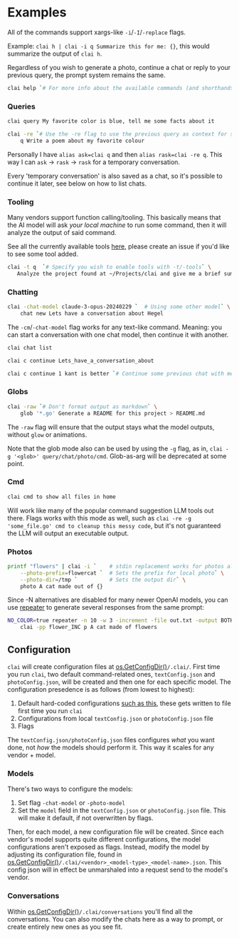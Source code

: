 # Examples

All of the commands support xargs-like `-i`/`-I`/`-replace` flags.

Example: `clai h | clai -i q Summarize this for me: {}`, this would summarize the output of `clai h`.

Regardless of you wish to generate a photo, continue a chat or reply to your previous query, the prompt system remains the same.

```bash
clai help `# For more info about the available commands (and shorthands)`
```

### Queries
```bash
clai query My favorite color is blue, tell me some facts about it
```
```bash
clai -re `# Use the -re flag to use the previous query as context for some next query` \
    q Write a poem about my favorite colour 
```

Personally I have `alias ask=clai q` and then `alias rask=clai -re q`.
This way I can `ask` -> `rask` -> `rask` for a temporary conversation.

Every 'temporary conversation' is also saved as a chat, so it's possible to continue it later, see below on how to list chats.

### Tooling
Many vendors support function calling/tooling.
This basically means that the AI model will ask *your local machine* to run some command, then it will analyze the output of said command.

See all the currently available tools [here](./internal/tools/), please create an issue if you'd like to see some tool added.
```bash
clai -t q  `# Specify you wish to enable tools with -t/-tools` \
   Analyze the project found at ~/Projects/clai and give me a brief summary of what it does
```

### Chatting
```bash
clai -chat-model claude-3-opus-20240229 `  # Using some other model` \
    chat new Lets have a conversation about Hegel
```

The `-cm`/`-chat-model` flag works for any text-like command.
Meaning: you can start a conversation with one chat model, then continue it with another.
```bash
clai chat list
```
```bash
clai c continue Lets_have_a_conversation_about
```

```bash
clai c continue 1 kant is better `# Continue some previous chat with message ` 
```

### Globs
```bash
clai -raw `# Don't format output as markdown` \
    glob '*.go' Generate a README for this project > README.md
```
The `-raw` flag will ensure that the output stays what the model outputs, without `glow` or animations.

Note that the glob mode also can be used by using the `-g` flag, as in, `clai -g '<glob>' query/chat/photo/cmd`.
Glob-as-arg will be deprecated at some point.

### Cmd
```bash
clai cmd to show all files in home
```

Will work like many of the popular command suggestion LLM tools out there.
Flags works with this mode as well, such as `clai -re -g 'some_file.go' cmd to cleanup this messy code`, but it's not guaranteed the LLM will output an executable output.

### Photos
```bash
printf "flowers" | clai -i `    # stdin replacement works for photos also` \
    --photo-prefix=flowercat `  # Sets the prefix for local photo` \
    --photo-dir=/tmp `          # Sets the output dir` \
    photo A cat made out of {}
```

Since -N alternatives are disabled for many newer OpenAI models, you can use [repeater](https://github.com/baalimago/repeater) to generate several responses from the same prompt:
```bash
NO_COLOR=true repeater -n 10 -w 3 -increment -file out.txt -output BOTH \
    clai -pp flower_INC p A cat made of flowers
```


## Configuration
`clai` will create configuration files at [os.GetConfigDir()](https://pkg.go.dev/os#UserConfigDir)`/.clai/`.
First time you run `clai`, two default command-related ones, `textConfig.json` and `photoConfig.json`,  will be created and then one for each specific model.
The configuration presedence is as follows (from lowest to highest):
1. Default hard-coded configurations [such as this](./internal/text/conf.go), these gets written to file first time you run `clai`
1. Configurations from local `textConfig.json` or `photoConfig.json` file
1. Flags

The `textConfig.json/photoConfig.json` files configures _what_ you want done, not _how_ the models should perform it.
This way it scales for any vendor + model.

### Models
There's two ways to configure the models:
1. Set flag `-chat-model` or `-photo-model` 
1. Set the `model` field in the `textConfig.json` or `photoConfig.json` file. This will make it default, if not overwritten by flags.

Then, for each model, a new configuration file will be created.
Since each vendor's model supports quite different configurations, the model configurations aren't exposed as flags.
Instead, modify the model by adjusting its configuration file, found in [os.GetConfigDir()](https://pkg.go.dev/os#UserConfigDir)`/.clai/<vendor>_<model-type>_<model-name>.json`.
This config json will in effect be unmarshaled into a request send to the model's vendor.

### Conversations
Within [os.GetConfigDir()](https://pkg.go.dev/os#UserConfigDir)`/.clai/conversations` you'll find all the conversations.
You can also modify the chats here as a way to prompt, or create entirely new ones as you see fit.
